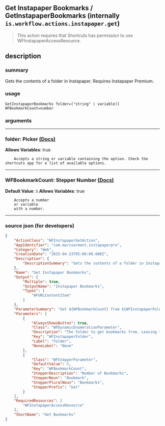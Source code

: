 
## Get Instapaper Bookmarks / GetInstapaperBookmarks (internally `is.workflow.actions.instapaper.get`)

> This action requires that Shortcuts has permission to use WFInstapaperAccessResource.


## description

### summary

Gets the contents of a folder in Instapaper. Requires Instapaper Premium.


### usage
```
GetInstapaperBookmarks folder=("string" | variable)] WFBookmarkCount=number
```

### arguments

---

### folder: Picker [(Docs)](https://pfgithub.github.io/shortcutslang/gettingstarted#other-fields)
**Allows Variables**: true



		Accepts a string or variable containing the option. Check the shortcuts app for a list of available options. 

---

### WFBookmarkCount: Stepper Number [(Docs)](https://pfgithub.github.io/shortcutslang/gettingstarted#stepper-number-fields)
**Default Value**: `5`
**Allows Variables**: true



		Accepts a number 
		or variable
		with a number.

---

### source json (for developers)

```json
{
	"ActionClass": "WFInstapaperGetAction",
	"AppIdentifier": "com.marcoarment.instapaperpro",
	"Category": "Web",
	"CreationDate": "2015-04-23T05:00:00.000Z",
	"Description": {
		"DescriptionSummary": "Gets the contents of a folder in Instapaper. Requires Instapaper Premium."
	},
	"Name": "Get Instapaper Bookmarks",
	"Output": {
		"Multiple": true,
		"OutputName": "Instapaper Bookmarks",
		"Types": [
			"WFURLContentItem"
		]
	},
	"ParameterSummary": "Get ${WFBookmarkCount} from ${WFInstapaperFolder}",
	"Parameters": [
		{
			"AlwaysShowsButton": true,
			"Class": "WFDynamicEnumerationParameter",
			"Description": "The folder to get bookmarks from. Leaving this empty will get items from Instapaper's Home folder.",
			"Key": "WFInstapaperFolder",
			"Label": "Folder",
			"NoneLabel": "None"
		},
		{
			"Class": "WFStepperParameter",
			"DefaultValue": 5,
			"Key": "WFBookmarkCount",
			"StepperDescription": "Number of Bookmarks",
			"StepperNoun": "Bookmark",
			"StepperPluralNoun": "Bookmarks",
			"StepperPrefix": "Get"
		}
	],
	"RequiredResources": [
		"WFInstapaperAccessResource"
	],
	"ShortName": "Get Bookmarks"
}
```

